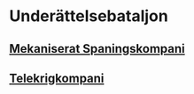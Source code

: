 # Underättelsebataljon

## [Mekaniserat Spaningskompani](/Kompanier/mekbrigspankomp.md)

## [Telekrigkompani](/Kompanier/mekbrigtkkomp.md)
